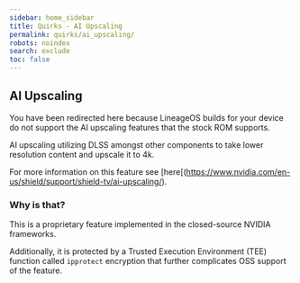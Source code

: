 ```yaml
---
sidebar: home_sidebar
title: Quirks - AI Upscaling
permalink: quirks/ai_upscaling/
robots: noindex
search: exclude
toc: false
---
```


## AI Upscaling

You have been redirected here because LineageOS builds for your device do not support the AI upscaling features that the stock ROM supports.

AI upscaling utilizing DLSS amongst other components to take lower resolution content and upscale it to 4k.

For more information on this feature see [here[(https://www.nvidia.com/en-us/shield/support/shield-tv/ai-upscaling/).

### Why is that?

This is a proprietary feature implemented in the closed-source NVIDIA frameworks.

Additionally, it is protected by a Trusted Execution Environment (TEE) function called `ipprotect` encryption that further complicates OSS support of the feature.